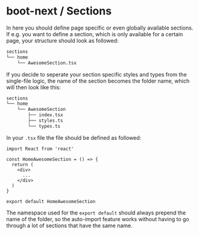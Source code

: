 # boot-next / Sections

In here you should define page specific or even globally available sections. If e.g. you want to define a section, which is only available for a certain page, your structure should look as followed:

```bash
sections
└── home
    └── AwesomeSection.tsx
```

If you decide to seperate your section specific styles and types from the single-file logic, the name of the section becomes the folder name, which will then look like this:

```bash
sections
└── home
    └── AwesomeSection
        ├── index.tsx
        ├── styles.ts
        └── types.ts
```

In your `.tsx` file the file should be defined as followed:

```tsx
import React from 'react'

const HomeAwesomeSection = () => {
  return (
    <div>
      ...
    </div>
  )
}

export default HomeAwesomeSection
```

The namespace used for the `export default` should always prepend the name of the folder, so the auto-import feature works without having to go through a lot of sections that have the same name.
